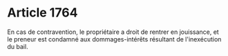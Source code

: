 # Article 1764

En cas de contravention, le propriétaire a droit de rentrer en jouissance, et le preneur est condamné aux dommages-intérêts résultant de l'inexécution du bail.
